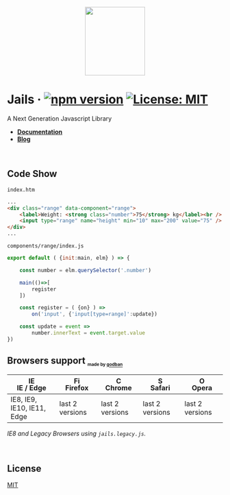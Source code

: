 <p align="center">
  <img  src="https://jails-org.github.io/assets/jails.svg" width="140" height="160" />
</p>

# Jails · [![npm version](https://badge.fury.io/js/jails-js.svg)](https://badge.fury.io/js/jails-js)  [![License: MIT](https://img.shields.io/badge/License-MIT-yellow.svg)](https://opensource.org/licenses/MIT)

A Next Generation Javascript Library <br />
- [**Documentation**](https://jails-org.github.io) 
- [**Blog**](https://medium.com/jails-org)

<br />

## Code Show

`index.htm`

```html
...
<div class="range" data-component="range">
    <label>Weight: <strong class="number">75</strong> kg</label><br />
    <input type="range" name="height" min="10" max="200" value="75" />
</div> 
...
```

`components/range/index.js`

```js
export default ( {init:main, elm} ) => {

    const number = elm.querySelector('.number')

    main(()=>[
        register
    ])

    const register = ( {on} ) =>
        on('input', {'input[type=range]':update})

    const update = event =>
        number.innerText = event.target.value
})
```

## Browsers support <sub><sup><sub><sub>made by <a href="https://godban.github.io">godban</a></sub></sub></sup></sub>

| [<img src="https://raw.githubusercontent.com/godban/browsers-support-badges/master/src/images/edge.png" alt="IE / Edge" width="16px" height="16px" />](http://godban.github.io/browsers-support-badges/)</br>IE / Edge | [<img src="https://raw.githubusercontent.com/godban/browsers-support-badges/master/src/images/firefox.png" alt="Firefox" width="16px" height="16px" />](http://godban.github.io/browsers-support-badges/)</br>Firefox | [<img src="https://raw.githubusercontent.com/godban/browsers-support-badges/master/src/images/chrome.png" alt="Chrome" width="16px" height="16px" />](http://godban.github.io/browsers-support-badges/)</br>Chrome | [<img src="https://raw.githubusercontent.com/godban/browsers-support-badges/master/src/images/safari.png" alt="Safari" width="16px" height="16px" />](http://godban.github.io/browsers-support-badges/)</br>Safari | [<img src="https://raw.githubusercontent.com/godban/browsers-support-badges/master/src/images/opera.png" alt="Opera" width="16px" height="16px" />](http://godban.github.io/browsers-support-badges/)</br>Opera |
| --------- | --------- | --------- | --------- | --------- |
| IE8, IE9, IE10, IE11, Edge| last 2 versions| last 2 versions| last 2 versions| last 2 versions


*IE8 and Legacy Browsers using `jails.legacy.js`.*

<br />

## License
[MIT](http://opensource.org/licenses/MIT)

